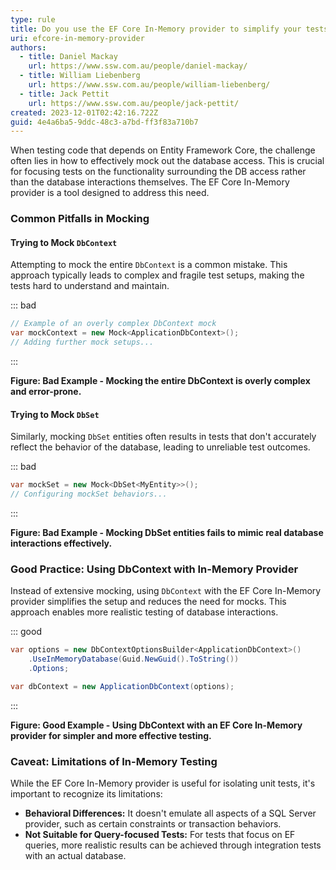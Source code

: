 ```yaml
---
type: rule
title: Do you use the EF Core In-Memory provider to simplify your tests?
uri: efcore-in-memory-provider
authors:
  - title: Daniel Mackay
    url: https://www.ssw.com.au/people/daniel-mackay/
  - title: William Liebenberg
    url: https://www.ssw.com.au/people/william-liebenberg/
  - title: Jack Pettit
    url: https://www.ssw.com.au/people/jack-pettit/
created: 2023-12-01T02:42:16.722Z
guid: 4e4a6ba5-9ddc-48c3-a7bd-ff3f83a710b7
---
```

When testing code that depends on Entity Framework Core, the challenge often lies in how to effectively mock out the database access. This is crucial for focusing tests on the functionality surrounding the DB access rather than the database interactions themselves. The EF Core In-Memory provider is a tool designed to address this need.

<!--endintro-->

### Common Pitfalls in Mocking

#### Trying to Mock `DbContext`

Attempting to mock the entire `DbContext` is a common mistake. This approach typically leads to complex and fragile test setups, making the tests hard to understand and maintain.

::: bad 
```csharp
// Example of an overly complex DbContext mock
var mockContext = new Mock<ApplicationDbContext>();
// Adding further mock setups...
```
:::

**Figure: Bad Example - Mocking the entire DbContext is overly complex and error-prone.** 



#### Trying to Mock `DbSet`

Similarly, mocking `DbSet` entities often results in tests that don't accurately reflect the behavior of the database, leading to unreliable test outcomes.

::: bad 
```csharp
var mockSet = new Mock<DbSet<MyEntity>>();
// Configuring mockSet behaviors...
```
:::

**Figure: Bad Example - Mocking DbSet entities fails to mimic real database interactions effectively.**

### Good Practice: Using DbContext with In-Memory Provider

Instead of extensive mocking, using `DbContext` with the EF Core In-Memory provider simplifies the setup and reduces the need for mocks. This approach enables more realistic testing of database interactions.

::: good 
```csharp
var options = new DbContextOptionsBuilder<ApplicationDbContext>()
    .UseInMemoryDatabase(Guid.NewGuid().ToString())
    .Options;

var dbContext = new ApplicationDbContext(options);

```
:::

**Figure: Good Example - Using DbContext with an EF Core In-Memory provider for simpler and more effective testing.**

### Caveat: Limitations of In-Memory Testing

While the EF Core In-Memory provider is useful for isolating unit tests, it's important to recognize its limitations:

* **Behavioral Differences:** It doesn't emulate all aspects of a SQL Server provider, such as certain constraints or transaction behaviors.
* **Not Suitable for Query-focused Tests:** For tests that focus on EF queries, more realistic results can be achieved through integration tests with an actual database.
